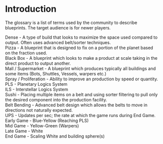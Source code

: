 # Introduction  

The glossary is a list of terms used by the community to describe blueprints. The target audience is for newer players.  

Dense - A type of build that looks to maximize the space used compared to output. Often uses advanced belt/sorter techniques.  
Pizza - A blueprint that is designed to fix on a portion of the planet based on the fraction used.  
Black Box - A blueprint which looks to make a product at scale taking in the direct product to output another.  
Mall / Supermarket - A blueprint which produces typically all buildings and some items (Bots, Shuttles, Vessels, warpers etc.)  
Spray / Proliferation - Ability to improve an production by speed or quantity.  
PLS - Planetary Logics System  
ILS - Interstellar Logics System  
Sushi - Placing multiple items on a belt and using sorter filtering to pull only the desired component into the production facility.  
Belt Bending - Advanced belt design which allows the belts to move in directions not naturally expected.  
UPS - Updates per sec; the rate at which the game runs during End Game.  
Early Game - Blue-Yellow (Reaching PLS)  
Mid Game - Yellow-Green (Warpers)  
Late Game - White  
End Game - Scaling White and building sphere(s)